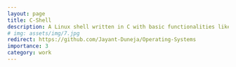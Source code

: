 ```yaml
---
layout: page
title: C-Shell
description: A Linux shell written in C with basic functionalities like inbuilt commands (eg. ls cd, echo and pwd) along with user-defined functions.
# img: assets/img/7.jpg
redirect: https://github.com/Jayant-Duneja/Operating-Systems
importance: 3
category: work
---
```





